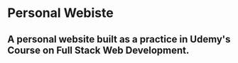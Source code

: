 # Personal Webiste
## A personal website built as a practice in Udemy's Course on Full Stack Web Development.
